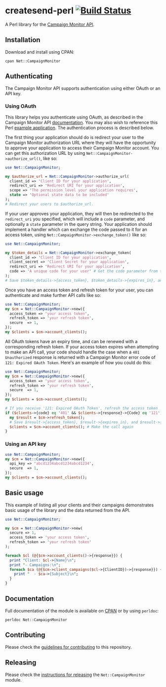 # createsend-perl [![Build Status](https://secure.travis-ci.org/campaignmonitor/createsend-perl.png?branch=master)][travis]
A Perl library for the [Campaign Monitor API](http://www.campaignmonitor.com/api/).

[travis]: http://travis-ci.org/campaignmonitor/createsend-perl

## Installation

Download and install using CPAN:

```
cpan Net::CampaignMonitor
```

## Authenticating

The Campaign Monitor API supports authentication using either OAuth or an API key.

### Using OAuth

This library helps you authenticate using OAuth, as described in the Campaign Monitor API [documentation](http://www.campaignmonitor.com/api/getting-started/#authenticating_with_oauth). You may also wish to reference this Perl [example application](https://github.com/jdennes/perlcreatesendoauthtest/). The authentication process is described below.

The first thing your application should do is redirect your user to the Campaign Monitor authorization URL where they will have the opportunity to approve your application to access their Campaign Monitor account. You can get this authorization URL by using `Net::CampaignMonitor->authorize_url()`, like so:

```perl
use Net::CampaignMonitor;

my $authorize_url = Net::CampaignMonitor->authorize_url(
  client_id => 'Client ID for your application',
  redirect_uri => 'Redirect URI for your application',
  scope => 'The permission level your application requires',
  state => 'Optional state data to be included'
);
# Redirect your users to $authorize_url.
```

If your user approves your application, they will then be redirected to the `redirect_uri` you specified, which will include a `code` parameter, and optionally a `state` parameter in the query string. Your application should implement a handler which can exchange the code passed to it for an access token, using `Net::CampaignMonitor->exchange_token()` like so:

```perl
use Net::CampaignMonitor;

my $token_details = Net::CampaignMonitor->exchange_token(
  client_id => 'Client ID for your application',
  client_secret => 'Client Secret for your application',
  redirect_uri => 'Redirect URI for your application',
  code => 'A unique code for your user' # Get the code parameter from the query string
);
# Save $token_details->{access_token}, $token_details->{expires_in}, and $token_details->{refresh_token}
```

Once you have an access token and refresh token for your user, you can authenticate and make further API calls like so:

```perl
use Net::CampaignMonitor;
my $cm = Net::CampaignMonitor->new({
  access_token => 'your access token',
  refresh_token => 'your refresh token',
  secure  => 1,
});
my $clients = $cm->account_clients();
```

All OAuth tokens have an expiry time, and can be renewed with a corresponding refresh token. If your access token expires when attempting to make an API call, your code should handle the case when a `401 Unauthorized` response is returned with a Campaign Monitor error code of `121: Expired OAuth Token`. Here's an example of how you could do this:

```perl
use Net::CampaignMonitor;
my $cm = Net::CampaignMonitor->new({
  access_token => 'your access token',
  refresh_token => 'your refresh token',
  secure  => 1,
});
my $clients = $cm->account_clients();

# If you receive '121: Expired OAuth Token', refresh the access token
if ($clients->{code} eq '401' && $clients->{response}->{Code} eq '121') {
  my $result = $cm->refresh_token();
  # Save $result->{access_token}, $result->{expires_in}, and $result->{refresh_token}
  $clients = $cm->account_clients(); # Make the call again
}
```

### Using an API key

```perl
use Net::CampaignMonitor;
my $cm = Net::CampaignMonitor->new({
  api_key => 'abcd1234abcd1234abcd1234',
  secure  => 1,
});
my $clients = $cm->account_clients();
```

## Basic usage

This example of listing all your clients and their campaigns demonstrates basic usage of the library and the data returned from the API.

```perl
use Net::CampaignMonitor;

my $cm = Net::CampaignMonitor->new(
  secure => 1,
  access_token => 'your access token',
  refresh_token => 'your refresh token'
);

foreach $cl (@{$cm->account_clients()->{response}}) {
  print "Client: $cl->{Name}\n";
  print "- Campaigns:\n";
  foreach $ca (@{$cm->client_campaigns($cl->{ClientID})->{response}}) {
    print "  - $ca->{Subject}\n";
  }
}
```

## Documentation

Full documentation of the module is available on [CPAN](http://search.cpan.org/dist/Net-CampaignMonitor/lib/Net/CampaignMonitor.pm) or by using `perldoc`:

```
perldoc Net::CampaignMonitor
```

## Contributing

Please check the [guidelines for contributing](https://github.com/campaignmonitor/createsend-perl/blob/master/CONTRIBUTING.md) to this repository.

## Releasing

Please check the [instructions for releasing](https://github.com/campaignmonitor/createsend-perl/blob/master/RELEASE.md) the `Net::CampaignMonitor` module.

